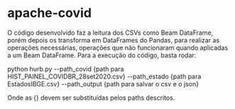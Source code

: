 # apache-covid

O código desenvolvido faz a leitura dos CSVs como Beam DataFrame, porém depois os transforma em DataFrames do Pandas, para realizar as operações necessárias, operações que não funcionaram quando aplicadas a um Beam DataFrame. Para a execução do código, basta rodar:

python hurb.py --path_covid {path para HIST_PAINEL_COVIDBR_28set2020.csv} --path_estado {path para EstadosIBGE.csv} --path_output {path para salvar o csv e o json}

Onde as {} devem ser substituídas pelos paths descritos. 
